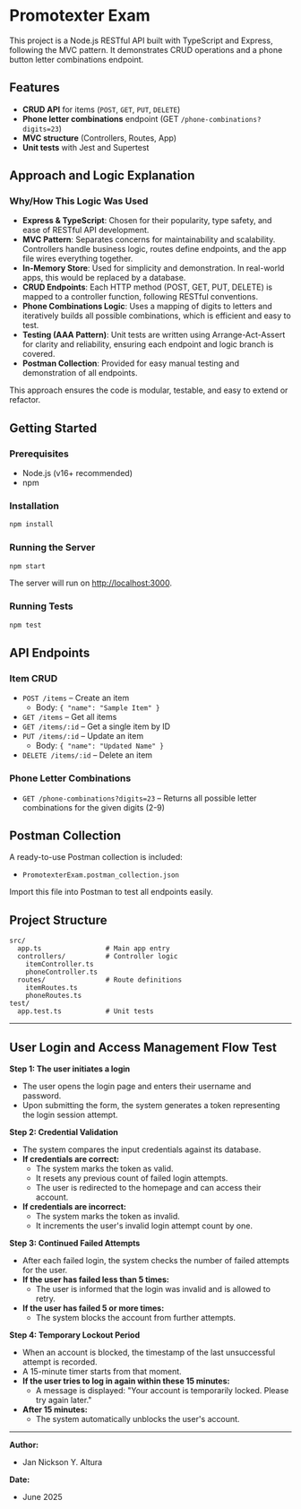 # Promotexter Exam

This project is a Node.js RESTful API built with TypeScript and Express, following the MVC pattern. It demonstrates CRUD operations and a phone button letter combinations endpoint.

## Features
- **CRUD API** for items (`POST`, `GET`, `PUT`, `DELETE`)
- **Phone letter combinations** endpoint (GET `/phone-combinations?digits=23`)
- **MVC structure** (Controllers, Routes, App)
- **Unit tests** with Jest and Supertest

## Approach and Logic Explanation

### Why/How This Logic Was Used

- **Express & TypeScript**: Chosen for their popularity, type safety, and ease of RESTful API development.
- **MVC Pattern**: Separates concerns for maintainability and scalability. Controllers handle business logic, routes define endpoints, and the app file wires everything together.
- **In-Memory Store**: Used for simplicity and demonstration. In real-world apps, this would be replaced by a database.
- **CRUD Endpoints**: Each HTTP method (POST, GET, PUT, DELETE) is mapped to a controller function, following RESTful conventions.
- **Phone Combinations Logic**: Uses a mapping of digits to letters and iteratively builds all possible combinations, which is efficient and easy to test.
- **Testing (AAA Pattern)**: Unit tests are written using Arrange-Act-Assert for clarity and reliability, ensuring each endpoint and logic branch is covered.
- **Postman Collection**: Provided for easy manual testing and demonstration of all endpoints.

This approach ensures the code is modular, testable, and easy to extend or refactor.

## Getting Started

### Prerequisites
- Node.js (v16+ recommended)
- npm

### Installation
```sh
npm install
```

### Running the Server
```sh
npm start
```
The server will run on [http://localhost:3000](http://localhost:3000).

### Running Tests
```sh
npm test
```

## API Endpoints

### Item CRUD
- `POST /items` – Create an item
  - Body: `{ "name": "Sample Item" }`
- `GET /items` – Get all items
- `GET /items/:id` – Get a single item by ID
- `PUT /items/:id` – Update an item
  - Body: `{ "name": "Updated Name" }`
- `DELETE /items/:id` – Delete an item

### Phone Letter Combinations
- `GET /phone-combinations?digits=23` – Returns all possible letter combinations for the given digits (2-9)

## Postman Collection
A ready-to-use Postman collection is included:
- `PromotexterExam.postman_collection.json`

Import this file into Postman to test all endpoints easily.

## Project Structure
```
src/
  app.ts                # Main app entry
  controllers/          # Controller logic
    itemController.ts
    phoneController.ts
  routes/               # Route definitions
    itemRoutes.ts
    phoneRoutes.ts
test/
  app.test.ts           # Unit tests
```

---

## User Login and Access Management Flow Test

**Step 1: The user initiates a login**

- The user opens the login page and enters their username and password.
- Upon submitting the form, the system generates a token representing the login session attempt.

**Step 2: Credential Validation**

- The system compares the input credentials against its database.
- **If credentials are correct:**
  - The system marks the token as valid.
  - It resets any previous count of failed login attempts.
  - The user is redirected to the homepage and can access their account.
- **If credentials are incorrect:**
  - The system marks the token as invalid.
  - It increments the user's invalid login attempt count by one.

**Step 3: Continued Failed Attempts**

- After each failed login, the system checks the number of failed attempts for the user.
- **If the user has failed less than 5 times:**
  - The user is informed that the login was invalid and is allowed to retry.
- **If the user has failed 5 or more times:**
  - The system blocks the account from further attempts.

**Step 4: Temporary Lockout Period**

- When an account is blocked, the timestamp of the last unsuccessful attempt is recorded.
- A 15-minute timer starts from that moment.
- **If the user tries to log in again within these 15 minutes:**
  - A message is displayed: "Your account is temporarily locked. Please try again later."
- **After 15 minutes:**
  - The system automatically unblocks the user's account.

---

**Author:**
- Jan Nickson Y. Altura

**Date:**
- June 2025